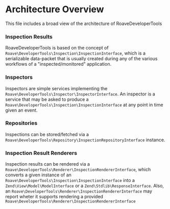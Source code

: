 # Architecture Overview

This file includes a broad view of the architecture of RoaveDeveloperTools


### Inspection Results

RoaveDeveloperTools is based on the concept of `Roave\DeveloperTools\Inspection\InspectionInterface`,
which is a serializable data-packet that is usually created during any of the various workflows of a
"inspected/monitored" application.

### Inspectors

Inspectors are simple services implementing the `Roave\DeveloperTools\Inspector\InspectorInterface`.
An inspector is a service that may be asked to produce a
`Roave\DeveloperTools\Inspection\InspectionInterface` at any point in time given an event.

### Repositories

Inspections can be stored/fetched via a `Roave\DeveloperTools\Repository\InspectionRepositoryInterface`
instance.

### Inspection Result Renderers

Inspection results can be rendered via a `Roave\DeveloperTools\Renderer\InspectionRendererInterface`,
which converts a given instance of an `Roave\DeveloperTools\Inspection\InspectionInterface`
into a `Zend\View\Model\ModelInterface` or a `Zend\Stdlib\ResponseInterface`. Also, an
`Roave\DeveloperTools\Renderer\InspectionRendererInterface` may report wheter it supports rendering
a provided `Roave\DeveloperTools\Renderer\InspectionRendererInterface`

